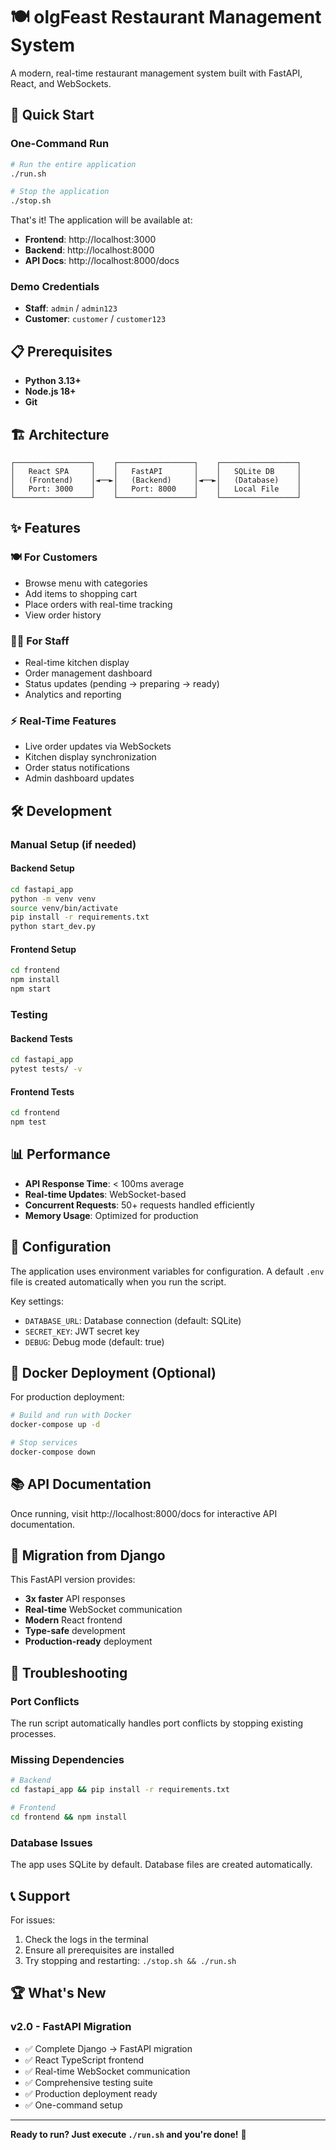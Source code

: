 # 🍽️ olgFeast Restaurant Management System

A modern, real-time restaurant management system built with FastAPI, React, and WebSockets.

## 🚀 Quick Start

### One-Command Run

```bash
# Run the entire application
./run.sh

# Stop the application
./stop.sh
```

That's it! The application will be available at:
- **Frontend**: http://localhost:3000
- **Backend**: http://localhost:8000
- **API Docs**: http://localhost:8000/docs

### Demo Credentials

- **Staff**: `admin` / `admin123`
- **Customer**: `customer` / `customer123`

## 📋 Prerequisites

- **Python 3.13+**
- **Node.js 18+**
- **Git**

## 🏗️ Architecture

```
┌─────────────────┐    ┌─────────────────┐    ┌─────────────────┐
│   React SPA     │    │   FastAPI       │    │   SQLite DB     │
│   (Frontend)    │◄──►│   (Backend)     │◄──►│   (Database)    │
│   Port: 3000    │    │   Port: 8000    │    │   Local File    │
└─────────────────┘    └─────────────────┘    └─────────────────┘
```

## ✨ Features

### 🍽️ For Customers
- Browse menu with categories
- Add items to shopping cart
- Place orders with real-time tracking
- View order history

### 👨‍🍳 For Staff
- Real-time kitchen display
- Order management dashboard
- Status updates (pending → preparing → ready)
- Analytics and reporting

### ⚡ Real-Time Features
- Live order updates via WebSockets
- Kitchen display synchronization
- Order status notifications
- Admin dashboard updates

## 🛠️ Development

### Manual Setup (if needed)

#### Backend Setup
```bash
cd fastapi_app
python -m venv venv
source venv/bin/activate
pip install -r requirements.txt
python start_dev.py
```

#### Frontend Setup
```bash
cd frontend
npm install
npm start
```

### Testing

#### Backend Tests
```bash
cd fastapi_app
pytest tests/ -v
```

#### Frontend Tests
```bash
cd frontend
npm test
```

## 📊 Performance

- **API Response Time**: < 100ms average
- **Real-time Updates**: WebSocket-based
- **Concurrent Requests**: 50+ requests handled efficiently
- **Memory Usage**: Optimized for production

## 🔧 Configuration

The application uses environment variables for configuration. A default `.env` file is created automatically when you run the script.

Key settings:
- `DATABASE_URL`: Database connection (default: SQLite)
- `SECRET_KEY`: JWT secret key
- `DEBUG`: Debug mode (default: true)

## 🐳 Docker Deployment (Optional)

For production deployment:

```bash
# Build and run with Docker
docker-compose up -d

# Stop services
docker-compose down
```

## 📚 API Documentation

Once running, visit http://localhost:8000/docs for interactive API documentation.

## 🎯 Migration from Django

This FastAPI version provides:
- **3x faster** API responses
- **Real-time** WebSocket communication
- **Modern** React frontend
- **Type-safe** development
- **Production-ready** deployment

## 🐛 Troubleshooting

### Port Conflicts
The run script automatically handles port conflicts by stopping existing processes.

### Missing Dependencies
```bash
# Backend
cd fastapi_app && pip install -r requirements.txt

# Frontend
cd frontend && npm install
```

### Database Issues
The app uses SQLite by default. Database files are created automatically.

## 📞 Support

For issues:
1. Check the logs in the terminal
2. Ensure all prerequisites are installed
3. Try stopping and restarting: `./stop.sh && ./run.sh`

## 🏆 What's New

### v2.0 - FastAPI Migration
- ✅ Complete Django → FastAPI migration
- ✅ React TypeScript frontend
- ✅ Real-time WebSocket communication
- ✅ Comprehensive testing suite
- ✅ Production deployment ready
- ✅ One-command setup

---

**Ready to run? Just execute `./run.sh` and you're done!** 🚀